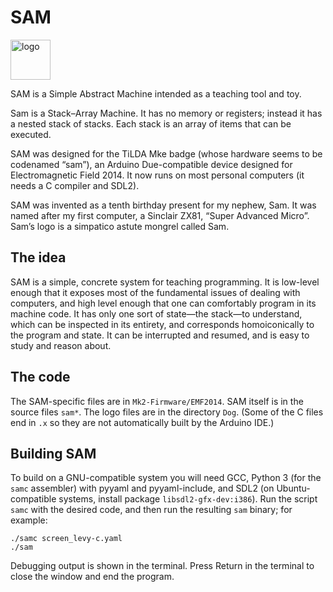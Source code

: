 # SAM

<img src="EMF2014/Dog/noun_Dog_79221.svg" width=64 alt="logo">

SAM is a Simple Abstract Machine intended as a teaching tool and toy.

Sam is a Stack–Array Machine. It has no memory or registers; instead it has
a nested stack of stacks. Each stack is an array of items that can be
executed.

SAM was designed for the TiLDA Mke badge (whose hardware seems to be
codenamed “sam”), an Arduino Due-compatible device designed for
Electromagnetic Field 2014. It now runs on most personal computers (it needs a C compiler and SDL2).

SAM was invented as a tenth birthday present for my nephew, Sam. It was
named after my first computer, a Sinclair ZX81, “Super Advanced Micro”.
Sam’s logo is a simpatico astute mongrel called Sam.


## The idea

SAM is a simple, concrete system for teaching programming. It is low-level enough that it exposes most of the fundamental issues of dealing with computers, and high level enough that one can comfortably program in its machine code. It has only one sort of state—the stack—to understand, which can be inspected in its entirety, and corresponds homoiconically to the program and state. It can be interrupted and resumed, and is easy to study and reason about.


## The code

The SAM-specific files are in `Mk2-Firmware/EMF2014`. SAM itself is in the
source files `sam*`. The logo files are in the directory `Dog`. (Some of the
C files end in `.x` so they are not automatically built by the Arduino IDE.)


## Building SAM

To build on a GNU-compatible system you will need GCC, Python 3 (for the
`samc` assembler) with pyyaml and pyyaml-include, and SDL2 (on
Ubuntu-compatible systems, install package `libsdl2-gfx-dev:i386`). Run the
script `samc` with the desired code, and then run the resulting `sam`
binary; for example:

```
./samc screen_levy-c.yaml
./sam
```

Debugging output is shown in the terminal. Press Return in the terminal to
close the window and end the program.

<!--  LocalWords:  homoiconically
 -->
